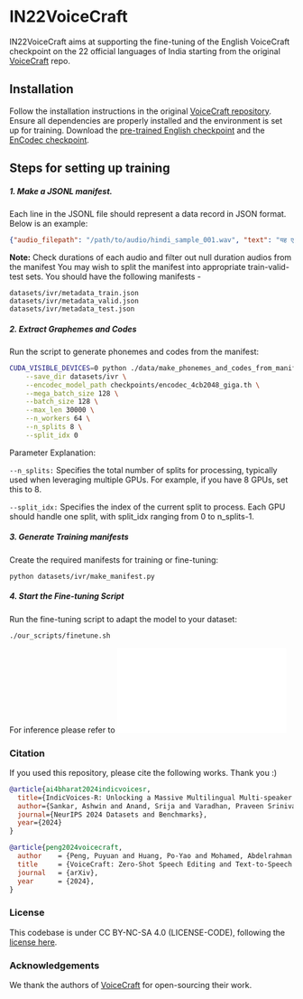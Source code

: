 # IN22VoiceCraft

IN22VoiceCraft aims at supporting the fine-tuning of the English VoiceCraft checkpoint on the 22 official languages of India starting from the original [VoiceCraft](https://github.com/jasonppy/VoiceCraft) repo.


## Installation

Follow the installation instructions in the original [VoiceCraft repository](https://github.com/jasonppy/VoiceCraft). 
Ensure all dependencies are properly installed and the environment is set up for training.
Download the [pre-trained English checkpoint](https://huggingface.co/pyp1/VoiceCraft/resolve/main/830M_TTSEnhanced.pth?download=true) and the [EnCodec checkpoint](https://huggingface.co/pyp1/VoiceCraft/resolve/main/encodec_4cb2048_giga.th?download=true).


## Steps for setting up training

##### 1. Make a JSONL manifest. 
Each line in the JSONL file should represent a data record in JSON format. Below is an example:
```json
{"audio_filepath": "/path/to/audio/hindi_sample_001.wav", "text": "यह एक उदाहरण वाक्य है", "duration": 5.123456, "dataset": "dummy_dataset", "segment_id": "hindi_sample_001", "begin_time": 0.0, "end_time": 5.123456}
```

**Note:** Check durations of each audio and filter out null duration audios from the manifest
You may wish to split the manifest into appropriate train-valid-test sets. You should have the following manifests - 
```
datasets/ivr/metadata_train.json
datasets/ivr/metadata_valid.json
datasets/ivr/metadata_test.json
```

##### 2. Extract Graphemes and Codes

Run the script to generate phonemes and codes from the manifest:

```bash
CUDA_VISIBLE_DEVICES=0 python ./data/make_phonemes_and_codes_from_manifest.py \
    --save_dir datasets/ivr \
    --encodec_model_path checkpoints/encodec_4cb2048_giga.th \
    --mega_batch_size 128 \
    --batch_size 128 \
    --max_len 30000 \
    --n_workers 64 \
    --n_splits 8 \
    --split_idx 0
```

Parameter Explanation:

`--n_splits:` Specifies the total number of splits for processing, typically used when leveraging multiple GPUs. For example, if you have 8 GPUs, set this to 8.

`--split_idx:` Specifies the index of the current split to process. Each GPU should handle one split, with split_idx ranging from 0 to n_splits-1.


##### 3. Generate Training manifests
Create the required manifests for training or fine-tuning:
```
python datasets/ivr/make_manifest.py
```

##### 4. Start the Fine-tuning Script
Run the fine-tuning script to adapt the model to your dataset:
```bash
./our_scripts/finetune.sh
```

For inference please refer to ![inference.py](inference.py)

### Citation
If you used this repository, please cite the following works. Thank you :)

```bibtex
@article{ai4bharat2024indicvoicesr,
  title={IndicVoices-R: Unlocking a Massive Multilingual Multi-speaker Speech Corpus for Scaling Indian TTS},
  author={Sankar, Ashwin and Anand, Srija and Varadhan, Praveen Srinivasa and Thomas, Sherry and Singal, Mehak and Kumar, Shridhar and Mehendale, Deovrat and Krishana, Aditi and Raju, Giri and Khapra, Mitesh},
  journal={NeurIPS 2024 Datasets and Benchmarks},
  year={2024}
}

@article{peng2024voicecraft,
  author    = {Peng, Puyuan and Huang, Po-Yao and Mohamed, Abdelrahman and Harwath, David},
  title     = {VoiceCraft: Zero-Shot Speech Editing and Text-to-Speech in the Wild},
  journal   = {arXiv},
  year      = {2024},
}
```

### License
This codebase is under CC BY-NC-SA 4.0 (LICENSE-CODE), following the [license here](https://github.com/jasonppy/VoiceCraft/blob/master/LICENSE-CODE).

### Acknowledgements
We thank the authors of [VoiceCraft](https://github.com/jasonppy/VoiceCraft) for open-sourcing their work. 
